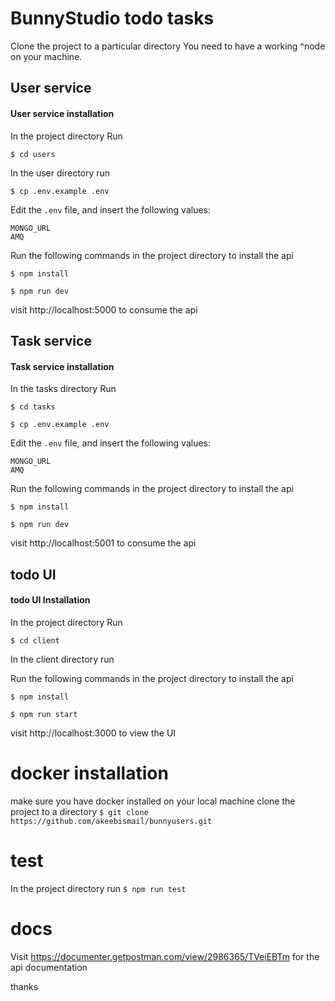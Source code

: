 # BunnyStudio todo tasks
Clone the project to a particular directory
You  need to have a working  ^node on your machine.

## User service

#### User service installation
In the project directory
Run

`$ cd users`

In the user directory run

`$ cp .env.example .env`

Edit the `.env` file, and insert the following values:

```
MONGO_URL
AMQ
```
Run the following commands in the project directory to install the api

`$ npm install`

`$ npm run dev`

visit http://localhost:5000 to consume the api

## Task service

#### Task service installation
In the tasks directory
Run

`$ cd tasks`

`$ cp .env.example .env`

Edit the `.env` file, and insert the following values:

```
MONGO_URL
AMQ
```
Run the following commands in the project directory to install the api

`$ npm install`

`$ npm run dev`

visit http://localhost:5001 to consume the api

## todo UI

#### todo UI Installation
In the project directory
Run

`$ cd client`


In the client directory run

Run the following commands in the project directory to install the api

`$ npm install`

`$ npm run start`

visit http://localhost:3000 to view the UI

# docker installation
make sure you have docker installed on your local machine
clone the project to a directory
`$ git clone https://github.com/akeebismail/bunnyusers.git`


# test
In the project directory run
`$ npm run test`

# docs

Visit https://documenter.getpostman.com/view/2986365/TVeiEBTm  for the api documentation

thanks
